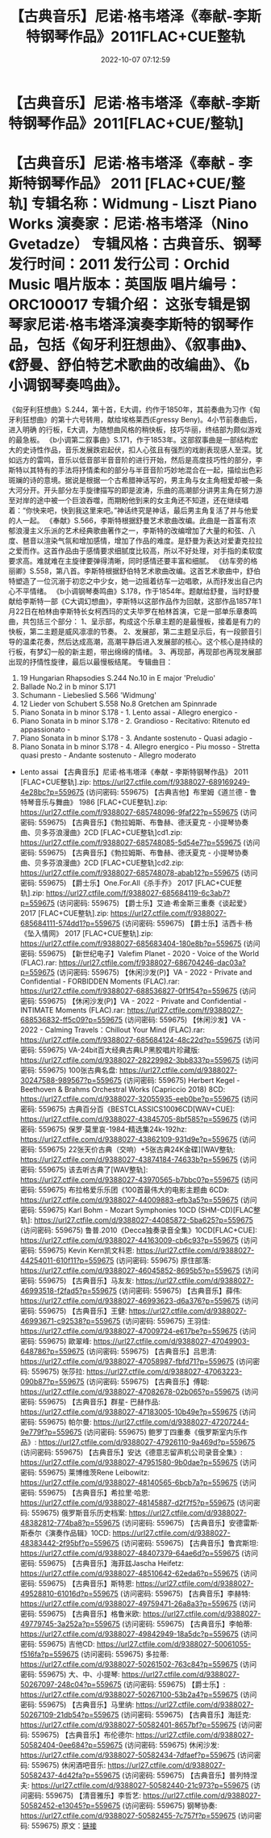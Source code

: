 ﻿---
title: 【古典音乐】尼诺·格韦塔泽《奉献-李斯特钢琴作品》2011FLAC+CUE整轨
date: 2022-10-07 07:12:59
categories: 古典音乐、新世纪、纯音雅乐
tags: 纯音雅乐
---
# 【古典音乐】尼诺·格韦塔泽《奉献-李斯特钢琴作品》2011[FLAC+CUE/整轨]

【古典音乐】尼诺·格韦塔泽《奉献 - 李斯特钢琴作品》 2011 [FLAC+CUE/整轨]
专辑名称：Widmung - Liszt Piano Works
演奏家：尼诺·格韦塔泽（Nino Gvetadze）
专辑风格：古典音乐、钢琴
发行时间：2011
发行公司：Orchid Music
唱片版本：英国版
唱片编号：ORC100017
专辑介绍：
这张专辑是钢琴家尼诺·格韦塔泽演奏李斯特的钢琴作品，包括《匈牙利狂想曲》、《叙事曲》、《舒曼、舒伯特艺术歌曲的改编曲》、《b小调钢琴奏鸣曲》。
===============
《匈牙利狂想曲》S.244，第十首，E大调，约作于1850年，其前奏曲为习作《匈牙利狂想曲》的第十六号转用，献给埃格莱西(Egressy
Beny)。4小节前奏曲后，进入明确 的行板，E大调，为随想曲风格的稍快板，技巧华丽，终结部为颇似游戏的最急板。
《b小调第二叙事曲》S.171，作于1853年。这部叙事曲是一部结构宏大的史诗性作品，音乐发展跌宕起伏，扣人心弦且有强烈的戏剧表现感人至深。犹如远方的雷鸣，音乐以低音部半音音阶的进行开始，然后是高度技巧性的部分，李斯特以其特有的手法将抒情柔和的部分与半音音阶巧妙地混合在一起，描绘出色彩斑斓的诗的意境。据说是根据一个古希腊神话写的，男主角与女主角相爱却被一条大河分开。开头部分左手旋律描写的即是波涛，乐曲的高潮部分讲男主角在努力游至对岸的途中被一个巨浪吞噬，而期盼他到来的女主角还不知道，还在继续唱着：“你快来吧，快到我这里来吧。”神话终究是神话，最后男主角复活了并与他爱的人一起。
《奉献》S.566，李斯特根据舒曼艺术歌曲改编。此曲是一首富有浓郁浪漫主义乐派的艺术经典歌曲著作之一，李斯特的改编增加了大量的和弦、八度、琶音以渲染气氛和增加感情，增加了作品的难度。是舒曼为表达对爱妻克拉拉之爱而作。这首作品由于感情要求细腻度比较高，所以不好处理，对手指的柔软度要求高。难就难在主旋律要弹得清晰，同时感情还要丰富和细腻。
《纺车旁的格丽卿》S.558，第八首。李斯特根据舒伯特艺术歌曲改编。这首艺术歌曲中，舒伯特塑造了一位沉溺于初恋之中少女，她一边摇着纺车一边唱歌，从而抒发出自己内心不平情绪。
《b小调钢琴奏鸣曲》S.178，作于1854年。题献给舒曼，当时舒曼献给李斯特一部《C大调幻想曲》，李斯特以这部作品作为回献，这部作品1857年1月22日在柏林由李斯特长女柯西玛的丈夫毕罗在柏林首演，它是一部单乐章奏鸣曲，共包括三个部分：
1、呈示部，构成这个乐章主题的是最慢板，接着是有力的快板，第二主题是威风凛凛的节奏。
2、发展部，第二主题呈示后，有一段颤音引导的温柔花奏，然后达成高潮，高潮平静后进入发展部的核心。这个核心是持续的行板，有梦幻一般的新主题，带出绵绵的情绪。
3、再现部，再现部也再现发展部出现的抒情性旋律，最后以最慢板结尾。
专辑曲目：
01. 19 Hungarian Rhapsodies S.244 No.10 in E major
'Preludio'
02. Ballade No.2 in b minor S.171
03. Schumann - Liebeslied S.566 'Widmung'
04. 12 Lieder von Schubert S.558 No.8 Gretchen am
Spinnrade
05. Piano Sonata in b minor S.178 - 1. Lento assai - Allegro
energico -
06. Piano Sonata in b minor S.178 - 2. Grandioso - Recitativo:
Ritenuto ed appassionato -
07. Piano Sonata in b minor S.178 - 3. Andante sostenuto -
Quasi adagio -
08. Piano Sonata in b minor S.178 - 4. Allegro energico - Piu
mosso - Stretta quasi presto - Andante sostenuto - Allegro moderato
- Lento assai
【古典音乐】尼诺·格韦塔泽《奉献 - 李斯特钢琴作品》 2011
[FLAC+CUE整轨].zip: https://url27.ctfile.com/f/9388027-689169249-4e28bc?p=559675
(访问密码: 559675)
【古典吉他】布里姆《道兰德 - 鲁特琴音乐与舞曲》 1986 [FLAC+CUE整轨].zip: https://url27.ctfile.com/f/9388027-685748096-9faf22?p=559675
(访问密码: 559675)
【古典音乐】《勃拉姆斯、布鲁赫、德沃夏克 - 小提琴协奏曲、贝多芬浪漫曲》2CD [FLAC+CUE整轨]cd1.zip:
https://url27.ctfile.com/f/9388027-685748085-5d54e7?p=559675
(访问密码: 559675)
【古典音乐】《勃拉姆斯、布鲁赫、德沃夏克 - 小提琴协奏曲、贝多芬浪漫曲》2CD [FLAC+CUE整轨]cd2.zip:
https://url27.ctfile.com/f/9388027-685748078-abab12?p=559675
(访问密码: 559675)
【爵士乐】One.For.All《杀手乔》 2017 [FLAC+CUE整轨].zip: https://url27.ctfile.com/f/9388027-685684119-6c3ab7?p=559675
(访问密码: 559675)
【爵士乐】艾迪·希金斯三重奏《谈起爱》 2017 [FLAC+CUE整轨].zip: https://url27.ctfile.com/f/9388027-685684111-574dd1?p=559675
(访问密码: 559675)
【爵士乐】洁西卡·杨《坠入情网》 2017 [FLAC+CUE整轨].zip: https://url27.ctfile.com/f/9388027-685683404-180e8b?p=559675
(访问密码: 559675)
【新世纪电子】Valefim Planet - 2020 - Voice of the World (FLAC).rar:
https://url27.ctfile.com/f/9388027-686704246-dac03a?p=559675
(访问密码: 559675)
【休闲沙发(P)】VA - 2022 - Private and Confidential - FORBIDDEN
Moments (FLAC).rar: https://url27.ctfile.com/f/9388027-688536827-0f1f54?p=559675
(访问密码: 559675)
【休闲沙发(P)】VA - 2022 - Private and Confidential - INTIMATE Moments
(FLAC).rar: https://url27.ctfile.com/f/9388027-688536832-ff5c09?p=559675
(访问密码: 559675)
【休闲沙发】VA - 2022 - Calming Travels：Chillout Your Mind (FLAC).rar:
https://url27.ctfile.com/f/9388027-685684124-48c22d?p=559675
(访问密码: 559675)
VA-24bit百大经典古典LP黑胶唱片珍藏版: https://url27.ctfile.com/d/9388027-28229982-3bb833?p=559675
(访问密码: 559675)
100张古典名盘: https://url27.ctfile.com/d/9388027-30247588-989567?p=559675
(访问密码: 559675)
Herbert Kegel - Beethoven & Brahms Orchestral Works
(Capriccio 2018) 8CD: https://url27.ctfile.com/d/9388027-32055935-eeb0be?p=559675
(访问密码: 559675)
古典百分百《BESTCLASSICS100》6CD[WAV+CUE]: https://url27.ctfile.com/d/9388027-43845705-8bf585?p=559675
(访问密码: 559675)
保罗·莫里哀-1984-精选集24k-192hz: https://url27.ctfile.com/d/9388027-43862109-931d9e?p=559675
(访问密码: 559675)
22张天价古典（交响）+5张古典24K金碟][WAV整轨: https://url27.ctfile.com/d/9388027-43874184-74633b?p=559675
(访问密码: 559675)
该去听古典了[WAV整轨]: https://url27.ctfile.com/d/9388027-43970565-b7bbc0?p=559675
(访问密码: 559675)
布拉格爱乐乐团《100首最伟大的电影主题曲 6CD》: https://url27.ctfile.com/d/9388027-44009883-efb3a5?p=559675
(访问密码: 559675)
Karl Bohm - Mozart Symphonies 10CD (SHM-CD)[FLAC整轨]: https://url27.ctfile.com/d/9388027-44085872-5ba625?p=559675
(访问密码: 559675)
鲁普.2010《Decca独奏录音全集》10CD[FLAC+CUE]: https://url27.ctfile.com/d/9388027-44163009-cb6c93?p=559675
(访问密码: 559675)
Kevin Kern凯文科恩: https://url27.ctfile.com/d/9388027-44254011-610f11?p=559675
(访问密码: 559675)
原住部落: https://url27.ctfile.com/d/9388027-46045852-8695b5?p=559675
(访问密码: 559675)
【古典音乐】马友友: https://url27.ctfile.com/d/9388027-46993518-f2fad5?p=559675
(访问密码: 559675)
【古典音乐】薛伟: https://url27.ctfile.com/d/9388027-46993623-d6a376?p=559675
(访问密码: 559675)
【古典音乐】王健: https://url27.ctfile.com/d/9388027-46993671-c92538?p=559675
(访问密码: 559675)
王羽佳: https://url27.ctfile.com/d/9388027-47009724-e617be?p=559675
(访问密码: 559675)
歐翠峰: https://url27.ctfile.com/d/9388027-47049903-648786?p=559675
(访问密码: 559675)
【古典音乐】吕思清: https://url27.ctfile.com/d/9388027-47058987-fbfd71?p=559675
(访问密码: 559675)
张莎拉: https://url27.ctfile.com/d/9388027-47063223-090b87?p=559675
(访问密码: 559675)
【古典音乐】傅聪: https://url27.ctfile.com/d/9388027-47082678-02b065?p=559675
(访问密码: 559675)
【古典音乐】群星- 巴赫作品: https://url27.ctfile.com/d/9388027-47183005-10b49e?p=559675
(访问密码: 559675)
帕尔曼: https://url27.ctfile.com/d/9388027-47207244-9e779f?p=559675
(访问密码: 559675)
鲍罗丁四重奏《俄罗斯室内乐作品》: https://url27.ctfile.com/d/9388027-47926110-9a469d?p=559675
(访问密码: 559675)
【古典音乐】安达《德意志留声机公司录音全集》: https://url27.ctfile.com/d/9388027-47951580-9b0dae?p=559675
(访问密码: 559675)
莱博维茨Rene Leibowitz: https://url27.ctfile.com/d/9388027-48140565-6bcb7a?p=559675
(访问密码: 559675)
【古典音乐】希拉里·哈恩: https://url27.ctfile.com/d/9388027-48145887-d2f7f5?p=559675
(访问密码: 559675)
俄罗斯音乐历史档案: https://url27.ctfile.com/d/9388027-48382812-774ba8?p=559675
(访问密码: 559675)
【古典音乐】安德雷斯·斯泰尔《演奏作品辑》10CD: https://url27.ctfile.com/d/9388027-48383442-2f95bf?p=559675
(访问密码: 559675)
【古典音乐】鲁宾斯坦: https://url27.ctfile.com/d/9388027-48407379-64ae6d?p=559675
(访问密码: 559675)
【古典音乐】海菲兹Jascha Heifetz: https://url27.ctfile.com/d/9388027-48510642-62eda6?p=559675
(访问密码: 559675)
【古典音乐】斯特恩: https://url27.ctfile.com/d/9388027-49528810-61016d?p=559675
(访问密码: 559675)
【古典音乐】李赫特: https://url27.ctfile.com/d/9388027-49759471-26a8a3?p=559675
(访问密码: 559675)
【古典音乐】格鲁米欧: https://url27.ctfile.com/d/9388027-49779745-3a252a?p=559675
(访问密码: 559675)
【古典音乐】李帕蒂: https://url27.ctfile.com/d/9388027-49842949-18a5dc?p=559675
(访问密码: 559675)
吉他CD: https://url27.ctfile.com/d/9388027-50061055-f516fa?p=559675
(访问密码: 559675)
多拉蒂: https://url27.ctfile.com/d/9388027-50261502-763c84?p=559675
(访问密码: 559675)
大、中、小提琴: https://url27.ctfile.com/d/9388027-50267097-248c04?p=559675
(访问密码: 559675)
【爵士乐】: https://url27.ctfile.com/d/9388027-50267100-53b2a4?p=559675
(访问密码: 559675)
【古典音乐】马里纳: https://url27.ctfile.com/d/9388027-50267109-21db54?p=559675
(访问密码: 559675)
【古典音乐】海廷克: https://url27.ctfile.com/d/9388027-50582401-8657bf?p=559675
(访问密码: 559675)
【古典音乐】布伦德尔: https://url27.ctfile.com/d/9388027-50582404-0ee684?p=559675
(访问密码: 559675)
休闲沙发: https://url27.ctfile.com/d/9388027-50582434-7dfaef?p=559675
(访问密码: 559675)
休闲酒吧音乐: https://url27.ctfile.com/d/9388027-50582437-4d42fa?p=559675
(访问密码: 559675)
【古典音乐】普列特涅夫: https://url27.ctfile.com/d/9388027-50582440-21c973?p=559675
(访问密码: 559675)
【清音雅乐】李哲艺: https://url27.ctfile.com/d/9388027-50582452-e13045?p=559675
(访问密码: 559675)
钢琴协奏: https://url27.ctfile.com/d/9388027-50582455-7c757f?p=559675
(访问密码: 559675)
原文：[链接](https://blog.sina.com.cn/s/blog_1647c7e7601030zss.html)